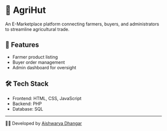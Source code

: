 # 🌱 AgriHut  
An E-Marketplace platform connecting farmers, buyers, and administrators to streamline agricultural trade.  

## 🚀 Features
- Farmer product listing  
- Buyer order management  
- Admin dashboard for oversight 

## 🛠️ Tech Stack
- Frontend: HTML, CSS, JavaScript  
- Backend: PHP
- Database: SQL

---
👩‍💻 Developed by [Aishwarya Dhangar](https://github.com/AishwaryaDhangar14)
